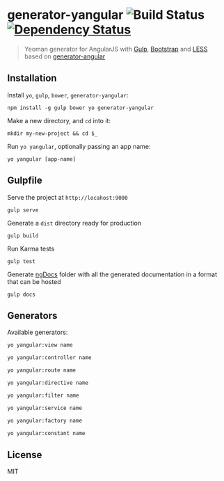 # generator-yangular ![Build Status](https://travis-ci.org/loetjvr/generator-yangular.svg?branch=master) [![Dependency Status](https://david-dm.org/loetjvr/generator-yangular.svg)](https://david-dm.org/loetjvr/generator-yangular.svg)

> Yeoman generator for AngularJS with [Gulp](http://gulpjs.com/), [Bootstrap](getbootstrap.com) and [LESS](http://lesscss.org/)
> based on [generator-angular](https://github.com/yeoman/generator-angular)

## Installation

Install `yo`, `gulp`, `bower`, `generator-yangular`:
```
npm install -g gulp bower yo generator-yangular
```

Make a new directory, and `cd` into it:
```
mkdir my-new-project && cd $_
```

Run `yo yangular`, optionally passing an app name:
```
yo yangular [app-name]
```

## Gulpfile
Serve the project at `http://locahost:9000`
```
gulp serve
```
Generate a `dist` directory ready for production
```
gulp build
```
Run Karma tests
```
gulp test
```
Generate [ngDocs](https://github.com/angular/angular.js/wiki/Writing-AngularJS-Documentation) folder with all the generated documentation in a format that can be hosted
```
gulp docs
```

## Generators

Available generators:
```bash
yo yangular:view name
```

```bash
yo yangular:controller name
```

```bash
yo yangular:route name
```

```bash
yo yangular:directive name
```

```bash
yo yangular:filter name
```

```bash
yo yangular:service name
```

```bash
yo yangular:factory name
```

```bash
yo yangular:constant name
```

## License

MIT
